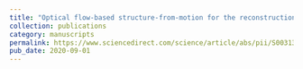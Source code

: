 ```yaml
---
title: "Optical flow-based structure-from-motion for the reconstruction of epithelial surfaces"
collection: publications
category: manuscripts
permalink: https://www.sciencedirect.com/science/article/abs/pii/S0031320320301941
pub_date: 2020-09-01
---
```


